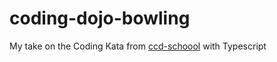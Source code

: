# coding-dojo-bowling

My take on the Coding Kata from [ccd-schoool](https://ccd-school.de/coding-dojo/class-katas/bowling/) with Typescript